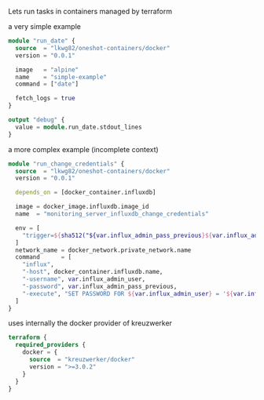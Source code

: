 Lets run tasks in containers managed by terraform 


a very simple example
```terraform
module "run_date" {
  source  = "lkwg82/oneshot-containers/docker"
  version = "0.0.1"

  image   = "alpine"
  name    = "simple-example"
  command = ["date"]

  fetch_logs = true
}

output "debug" {
  value = module.run_date.stdout_lines
}
```

a more complex example (incomplete context)
```terraform
module "run_change_credentials" {
  source  = "lkwg82/oneshot-containers/docker"
  version = "0.0.1"

  depends_on = [docker_container.influxdb]

  image = docker_image.influxdb.image_id
  name  = "monitoring_server_influxdb_change_credentials"

  env = [
    "trigger=${sha512("${var.influx_admin_pass_previous}${var.influx_admin_pass_current}")}"
  ]
  network_name = docker_network.private_network.name
  command      = [
    "influx",
    "-host", docker_container.influxdb.name,
    "-username", var.influx_admin_user,
    "-password", var.influx_admin_pass_previous,
    "-execute", "SET PASSWORD FOR ${var.influx_admin_user} = '${var.influx_admin_pass_current}'"
  ]
}
```


uses internally the docker provider of kreuzwerker

```terraform
terraform {
  required_providers {
    docker = {
      source  = "kreuzwerker/docker"
      version = ">=3.0.2"
    }
  }
}
```
